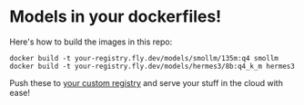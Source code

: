 # Models in your dockerfiles!

Here's how to build the images in this repo:

```
docker build -t your-registry.fly.dev/models/smollm/135m:q4 smollm
docker build -t your-registry.fly.dev/models/hermes3/8b:q4_k_m hermes3
```

Push these to [your custom registry](https://github.com/tigrisdata-community/docker-registry) and serve your stuff in the cloud with ease!
